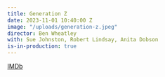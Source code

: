 ```yaml
---
title: Generation Z
date: 2023-11-01 10:40:00 Z
image: "/uploads/generation-z.jpeg"
director: Ben Wheatley
with: Sue Johnston, Robert Lindsay, Anita Dobson
is-in-production: true
---
```


[IMDb](https://www.imdb.com/title/tt29540551/?ref_=nv_sr_srsg_0_tt_7_nm_1_q_generation%2520z)